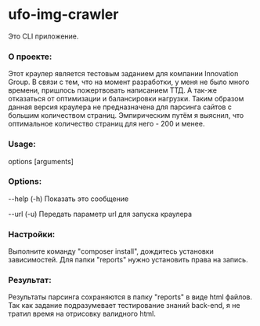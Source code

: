 # ufo-img-crawler
 Это CLI приложение.
 
### О проекте:
 Этот краулер является тестовым заданием для компании Innovation Group.
 В связи с тем, что на момент разработки, у меня не было много времени, пришлось
 пожертвовать написанием ТТД.
 А так-же отказаться от оптимизации и балансировки нагрузки.
 Таким образом данная версия краулера не предназначена для парсинга сайтов с большим
 количеством страниц.
 Эмпирическим путём я выяснил, что оптимальное количество страниц для него - 200 и менее.

### Usage:
 options [arguments]

### Options:
 --help (-h)    Показать это сообщение
 
 --url  (-u)    Передать параметр url для запуска краулера

### Настройки:
 Выполните команду "composer install", дождитесь установки зависимостей.
 Для папки "reports" нужно установить права на запись.

### Результат:
 Результаты парсинга сохраняются в папку "reports" в виде html файлов. Так как задание
 подразумевает тестирование знаний back-end, я не тратил время на отрисовку валидного html.


